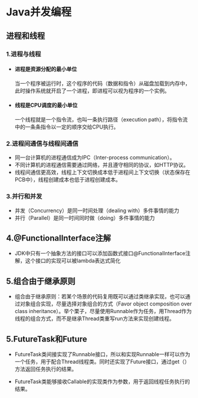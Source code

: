 # Java并发编程

## 进程和线程

### 1.进程与线程

- #### 进程是资源分配的最小单位

  当一个程序被运行时，这个程序的代码（数据和指令）从磁盘加载到内存中，此时操作系统就开启了一个进程，即进程可以视为程序的一个实例。

- #### 线程是CPU调度的最小单位

  一个线程就是一个指令流，也叫一条执行路径（execution path），将指令流中的一条条指令以一定的顺序交给CPU执行。

  

### 2.进程间通信与线程间通信

- 同一台计算机的进程通信成为IPC（Inter-process communication）。
- 不同计算机的进程通信需要通过网络，并且遵守相同的协议，如HTTP协议。
- 线程间通信更高效，线程上下文切换成本低于进程间上下文切换（状态保存在PCB中），线程创建成本也低于进程创建成本。



### 3.并行和并发

- 并发（Concurrency）是同一时间处理（dealing with）多件事情的能力
- 并行（Parallel）是同一时间同时做（doing）多件事情的能力



## 4.@FunctionalInterface注解

- JDK中只有一个抽象方法的接口可以添加函数式接口@FunctionalInterface注解，这个接口的实现可以被lambda表达式简化



## 5.组合由于继承原则

- 组合由于继承原则：若某个场景的代码复用既可以通过类继承实现，也可以通过对象组合实现，尽量选择对象组合的方式（Favor object composition over class inheritance）。举个栗子，尽量使用Runnable作为任务，用Thread作为线程的组合方式，而不是继承Thread类重写run方法来实现创建线程。

## 5.FutureTask和Future

- FutureTask类间接实现了Runnable接口，所以和实现Runnable一样可以作为一个任务，用于配合Thread线程类。同时还实现了Future接口，通过get（）方法返回任务执行的结果。

- FutureTask类能够接收Callable的实现类作为参数，用于返回线程任务执行的结果。